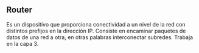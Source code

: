## Router
Es un dispositivo que proporciona conectividad a un nivel de la red con distintos prefijos en la dirección IP. Consiste en encaminar paquetes de datos de una red a otra, en otras palabras interconectar subredes.  Trabaja en la capa 3.